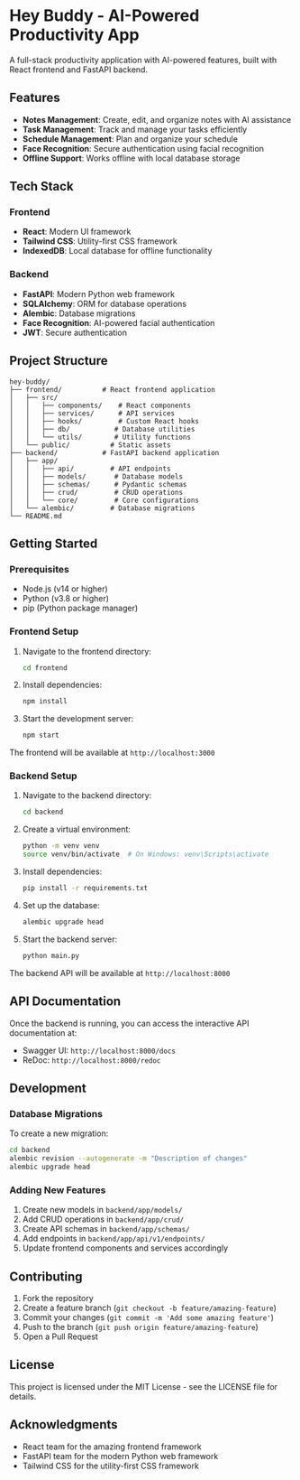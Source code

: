 # Hey Buddy - AI-Powered Productivity App

A full-stack productivity application with AI-powered features, built with React frontend and FastAPI backend.

## Features

- **Notes Management**: Create, edit, and organize notes with AI assistance
- **Task Management**: Track and manage your tasks efficiently
- **Schedule Management**: Plan and organize your schedule
- **Face Recognition**: Secure authentication using facial recognition
- **Offline Support**: Works offline with local database storage

## Tech Stack

### Frontend
- **React**: Modern UI framework
- **Tailwind CSS**: Utility-first CSS framework
- **IndexedDB**: Local database for offline functionality

### Backend
- **FastAPI**: Modern Python web framework
- **SQLAlchemy**: ORM for database operations
- **Alembic**: Database migrations
- **Face Recognition**: AI-powered facial authentication
- **JWT**: Secure authentication

## Project Structure

```
hey-buddy/
├── frontend/          # React frontend application
│   ├── src/
│   │   ├── components/    # React components
│   │   ├── services/      # API services
│   │   ├── hooks/         # Custom React hooks
│   │   ├── db/           # Database utilities
│   │   └── utils/        # Utility functions
│   └── public/          # Static assets
├── backend/           # FastAPI backend application
│   ├── app/
│   │   ├── api/         # API endpoints
│   │   ├── models/       # Database models
│   │   ├── schemas/      # Pydantic schemas
│   │   ├── crud/         # CRUD operations
│   │   └── core/         # Core configurations
│   └── alembic/         # Database migrations
└── README.md
```

## Getting Started

### Prerequisites

- Node.js (v14 or higher)
- Python (v3.8 or higher)
- pip (Python package manager)

### Frontend Setup

1. Navigate to the frontend directory:
   ```bash
   cd frontend
   ```

2. Install dependencies:
   ```bash
   npm install
   ```

3. Start the development server:
   ```bash
   npm start
   ```

The frontend will be available at `http://localhost:3000`

### Backend Setup

1. Navigate to the backend directory:
   ```bash
   cd backend
   ```

2. Create a virtual environment:
   ```bash
   python -m venv venv
   source venv/bin/activate  # On Windows: venv\Scripts\activate
   ```

3. Install dependencies:
   ```bash
   pip install -r requirements.txt
   ```

4. Set up the database:
   ```bash
   alembic upgrade head
   ```

5. Start the backend server:
   ```bash
   python main.py
   ```

The backend API will be available at `http://localhost:8000`

## API Documentation

Once the backend is running, you can access the interactive API documentation at:
- Swagger UI: `http://localhost:8000/docs`
- ReDoc: `http://localhost:8000/redoc`

## Development

### Database Migrations

To create a new migration:
```bash
cd backend
alembic revision --autogenerate -m "Description of changes"
alembic upgrade head
```

### Adding New Features

1. Create new models in `backend/app/models/`
2. Add CRUD operations in `backend/app/crud/`
3. Create API schemas in `backend/app/schemas/`
4. Add endpoints in `backend/app/api/v1/endpoints/`
5. Update frontend components and services accordingly

## Contributing

1. Fork the repository
2. Create a feature branch (`git checkout -b feature/amazing-feature`)
3. Commit your changes (`git commit -m 'Add some amazing feature'`)
4. Push to the branch (`git push origin feature/amazing-feature`)
5. Open a Pull Request

## License

This project is licensed under the MIT License - see the LICENSE file for details.

## Acknowledgments

- React team for the amazing frontend framework
- FastAPI team for the modern Python web framework
- Tailwind CSS for the utility-first CSS framework
